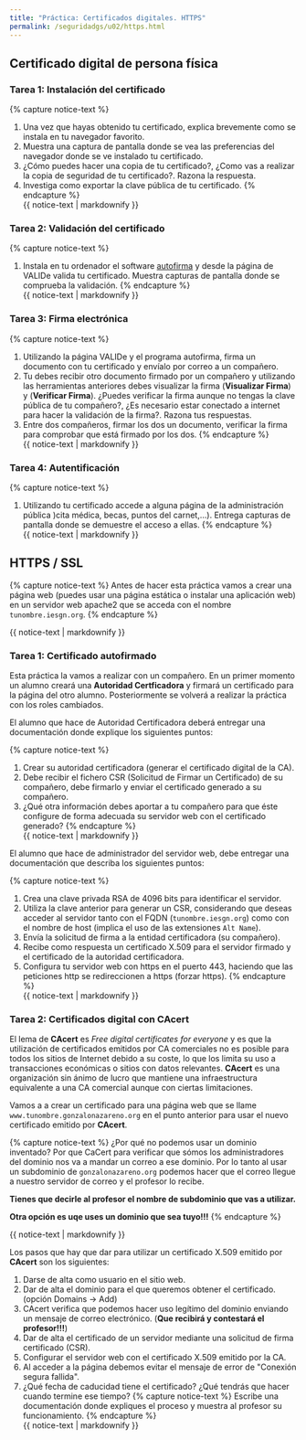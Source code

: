 ```yaml
---
title: "Práctica: Certificados digitales. HTTPS"
permalink: /seguridadgs/u02/https.html
---
```


## Certificado digital de persona física

### Tarea 1: Instalación del certificado

{% capture notice-text %}
1. Una vez que hayas obtenido tu certificado, explica brevemente como se instala en tu navegador favorito. 
2. Muestra una captura de pantalla donde se vea las preferencias del navegador donde se ve instalado tu certificado. 
3. ¿Cómo puedes hacer una copia de tu certificado?, ¿Como vas a realizar la copia de seguridad de tu certificado?. Razona la respuesta.
4. Investiga como exportar la clave pública de tu certificado.
{% endcapture %}<div class="notice--info">{{ notice-text | markdownify }}</div>

### Tarea 2: Validación del certificado

{% capture notice-text %}
1. Instala en tu ordenador el software [autofirma](https://firmaelectronica.gob.es/Home/Descargas.html) y desde la página de VALIDe valida tu certificado. Muestra capturas de pantalla donde se comprueba la validación.
{% endcapture %}<div class="notice--info">{{ notice-text | markdownify }}</div>

### Tarea 3: Firma electrónica

{% capture notice-text %}
1. Utilizando la página VALIDe y el programa autofirma, firma un documento con tu certificado y envíalo por correo a un compañero.
2. Tu debes recibir otro documento firmado por un compañero y utilizando las herramientas anteriores debes visualizar la firma (**Visualizar Firma**) y (**Verificar Firma**). ¿Puedes verificar la firma aunque no tengas la clave pública de tu compañero?, ¿Es necesario estar conectado a internet para hacer la validación de la firma?. Razona tus respuestas.
3. Entre dos compañeros, firmar los dos un documento, verificar la firma para comprobar que está firmado por los dos.
{% endcapture %}<div class="notice--info">{{ notice-text | markdownify }}</div>

### Tarea 4: Autentificación

{% capture notice-text %}
1. Utilizando tu certificado accede a alguna página de la administración pública )cita médica, becas, puntos del carnet,...). Entrega capturas de pantalla donde se demuestre el acceso a ellas.
{% endcapture %}<div class="notice--info">{{ notice-text | markdownify }}</div>

## HTTPS / SSL

{% capture notice-text %}
Antes de hacer esta práctica vamos a crear una página web (puedes usar una página estática o instalar una aplicación web) en un servidor web apache2 que se acceda con el nombre `tunombre.iesgn.org`.
{% endcapture %}<div class="notice--warning">{{ notice-text | markdownify }}</div>

### Tarea 1: Certificado autofirmado

Esta práctica la vamos a realizar con un compañero. En un primer momento un alumno creará una **Autoridad Certficadora** y firmará un certificado para la página del otro alumno. Posteriormente se volverá a realizar la práctica con los roles cambiados.

El alumno que hace de Autoridad Certificadora deberá entregar una documentación donde explique los siguientes puntos:

{% capture notice-text %}
1. Crear su autoridad certificadora (generar el certificado digital de la CA).
2. Debe recibir el fichero CSR (Solicitud de Firmar un Certificado) de su compañero, debe firmarlo y enviar el certificado generado a su compañero.
3. ¿Qué otra información debes aportar a tu compañero para que éste configure de forma adecuada su servidor web con el certificado generado?
{% endcapture %}<div class="notice--info">{{ notice-text | markdownify }}</div>

El alumno que hace de administrador del servidor web, debe entregar una documentación que describa los siguientes puntos:

{% capture notice-text %}
1. Crea una clave privada RSA de 4096 bits para identificar el servidor. 
2. Utiliza la clave anterior para generar un CSR, considerando que deseas acceder al servidor tanto con el FQDN (`tunombre.iesgn.org`) como con el nombre de host (implica el uso de las extensiones `Alt Name`).
3. Envía la solicitud de firma a la entidad certificadora (su compañero).
4. Recibe como respuesta un certificado X.509 para el servidor firmado y el certificado de la autoridad certificadora.
5. Configura tu servidor web con https en el puerto 443, haciendo que las peticiones http se redireccionen a https (forzar https).
{% endcapture %}<div class="notice--info">{{ notice-text | markdownify }}</div>

### Tarea 2: Certificados digital con CAcert

El lema de **CAcert** es *Free digital certificates for everyone* y es que la utilización de certificados emitidos por CA comerciales no es posible para todos los sitios de Internet debido a su coste, lo que los limita su uso a transacciones económicas o sitios con datos relevantes. **CAcert** es una organización sin ánimo de lucro que mantiene una infraestructura equivalente a una CA comercial aunque con ciertas limitaciones.

Vamos a a crear un certificado para una página web que se llame `www.tunombre.gonzalonazareno.org` en el punto anterior para usar el nuevo certificado emitido por **CAcert**.

{% capture notice-text %}
¿Por qué no podemos usar un dominio inventado? Por que CaCert para verificar que sómos los administradores del dominio nos va a mandar un correo a ese dominio. Por lo tanto al usar un subdominio de `gonzalonazareno.org` podemos hacer que el correo llegue a nuestro servidor de correo y el profesor lo recibe.

**Tienes que decirle al profesor el nombre de subdominio que vas a utilizar.**

**Otra opción es uqe uses un dominio que sea tuyo!!!**
{% endcapture %}<div class="warning--info">{{ notice-text | markdownify }}</div>

Los pasos que hay que dar para utilizar un certificado X.509 emitido por **CAcert** son los siguientes:

1. Darse de alta como usuario en el sitio web.
2. Dar de alta el dominio para el que queremos obtener el certificado. (opción Domains -> Add)
3. CAcert verifica que podemos hacer uso legítimo del dominio enviando un mensaje de correo electrónico. (**Que recibirá y contestará el profesor!!!**)
4. Dar de alta el certificado de un servidor mediante una solicitud de firma certificado (CSR).
5. Configurar el servidor web con el certificado X.509 emitido por la CA.
6. Al acceder a la página debemos evitar el mensaje de error de "Conexión segura fallida".
7. ¿Qué fecha de caducidad tiene el certificado? ¿Qué tendrás que hacer cuando termine ese tiempo?
{% capture notice-text %}
Escribe una documentación donde expliques el proceso y muestra al profesor su funcionamiento.
{% endcapture %}<div class="notice--info">{{ notice-text | markdownify }}</div>
